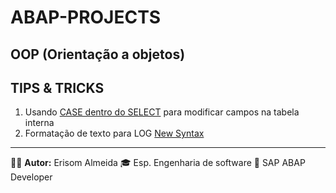 # ABAP-PROJECTS

## OOP (Orientação a objetos)

## TIPS & TRICKS
1. Usando [CASE dentro do SELECT](/TIPS_&_TRICK/ZPROG_SELECT_WITH_CASE_ERI.ABAP) para modificar campos na tabela interna
2. Formatação de texto para LOG [New Syntax](/TIPS_&_TRICK/ZPROG_NEW_SYNTAX_TEXT_LOG_ERI.ABAP) 

---
🧑‍💼 **Autor:** Erisom Almeida
🎓 Esp. Engenharia de software
📍 SAP ABAP Developer
  
